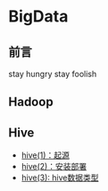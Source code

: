 # BigData
## 前言
stay hungry stay foolish
## Hadoop

## Hive
- [hive(1)：起源](https://github.com/heyzeng/BigData/blob/master/hive/src/main/java/hive(1)%EF%BC%9A%E8%B5%B7%E6%BA%90.md)
- [hive(2)：安装部署]()
- [hive(3): hive数据类型]()